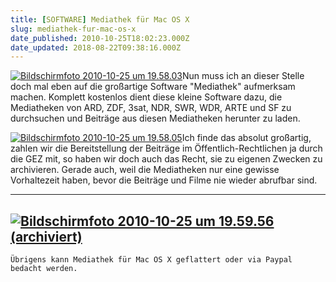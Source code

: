 ```yaml
---
title: [SOFTWARE] Mediathek für Mac OS X
slug: mediathek-fur-mac-os-x
date_published: 2010-10-25T18:02:23.000Z
date_updated: 2018-08-22T09:38:16.000Z
---
```


[![Bildschirmfoto 2010-10-25 um 19.58.03](//picdump.thafaker.de/2010/10/Bildschirmfoto-2010-10-25-um-19.58.03-150x150.png)](http://picdump.thafaker.de/2010/10/Bildschirmfoto-2010-10-25-um-19.58.03.png)Nun muss ich an dieser Stelle doch mal eben auf die großartige Software "Mediathek" aufmerksam machen. Komplett kostenlos dient diese kleine Software dazu, die Mediatheken von ARD, ZDF, 3sat, NDR, SWR, WDR, ARTE und SF zu durchsuchen und Beiträge aus diesen Mediatheken herunter zu laden.

[![Bildschirmfoto 2010-10-25 um 19.58.05](//picdump.thafaker.de/2010/10/Bildschirmfoto-2010-10-25-um-19.58.05-150x150.png)](http://picdump.thafaker.de/2010/10/Bildschirmfoto-2010-10-25-um-19.58.05.png)Ich finde das absolut großartig, zahlen wir die Bereitstellung der Beiträge im Öffentlich-Rechtlichen ja durch die GEZ mit, so haben wir doch auch das Recht, sie zu eigenen Zwecken zu archivieren. Gerade auch, weil die Mediatheken nur eine gewisse Vorhaltezeit haben, bevor die Beiträge und Filme nie wieder abrufbar sind.

---
[![Bildschirmfoto 2010-10-25 um 19.59.56](//picdump.thafaker.de/2010/10/Bildschirmfoto-2010-10-25-um-19.59.56.png) (archiviert)](http://web.archive.org/web/20100404071801/http://appdrive.net:80/mediathek/)
---
`Übrigens kann Mediathek für Mac OS X geflattert oder via Paypal bedacht werden.`

